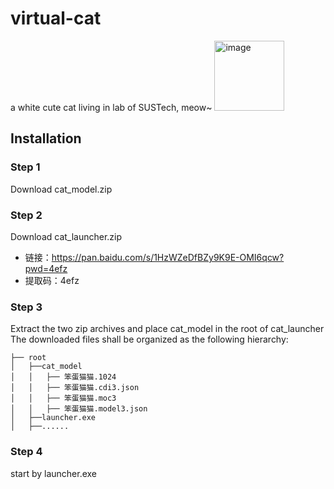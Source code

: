 # virtual-cat
a white cute cat living in lab of SUSTech, meow~
<img width="112" alt="image" src="https://github.com/MiuNul1/virtual-cat/assets/119723303/3ab339af-ca09-42e9-bafe-8fd53a3a741a">

## Installation
### Step 1
Download cat_model.zip
### Step 2
Download cat_launcher.zip
* 链接：https://pan.baidu.com/s/1HzWZeDfBZy9K9E-OMI6qcw?pwd=4efz 
* 提取码：4efz
### Step 3
Extract the two zip archives and place cat_model in the root of cat_launcher
The downloaded files shall be organized as the following hierarchy:
~~~
├── root
│   ├──cat_model
│   │   ├── 笨蛋猫猫.1024
│   │   ├── 笨蛋猫猫.cdi3.json
│   │   ├── 笨蛋猫猫.moc3
│   │   ├── 笨蛋猫猫.model3.json
│   ├──launcher.exe
│   ├──......
~~~

### Step 4
start by launcher.exe
